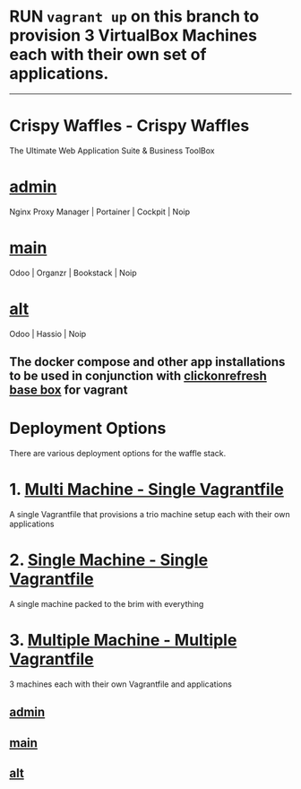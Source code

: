 # RUN ```vagrant up``` on this branch to provision 3 VirtualBox Machines each with their own set of applications. 
________________________________________

# Crispy Waffles - Crispy Waffles
The Ultimate Web Application Suite & Business ToolBox

# [admin](https://github.com/clickonrefresh/clickonultimate/tree/clickonadmin)
Nginx Proxy Manager | Portainer | Cockpit | Noip

# [main](https://github.com/clickonrefresh/clickonultimate/tree/clickonmain)
Odoo | Organzr | Bookstack | Noip

# [alt](https://github.com/clickonrefresh/clickonultimate/tree/clickonalt)
Odoo | Hassio | Noip

## The docker compose and other app installations to be used in conjunction with [clickonrefresh base box](https://app.vagrantup.com/clickonrefresh/boxes/clickonrefresh-ubuntu20.04) for vagrant

# Deployment Options
   There are various deployment options for the waffle stack.

# 1. [Multi Machine - Single Vagrantfile](https://github.com/Crispy-Waffles/Waffle-Stack/tree/crispy-waffles/multi-machine)
   A single Vagrantfile that provisions a trio machine setup each with their own applications

# 2. [Single Machine - Single Vagrantfile](https://github.com/Crispy-Waffles/Waffle-Stack/tree/crispy-waffles/single-machine)
   A single machine packed to the brim with everything

# 3. [Multiple Machine - Multiple Vagrantfile](https://github.com/Crispy-Waffles/Waffle-Stack)
   3 machines each with their own Vagrantfile and applications
   
##   [admin](https://github.com/Crispy-Waffles/Waffle-Stack/tree/crispy-waffles/adminapps)

##   [main](https://github.com/Crispy-Waffles/Waffle-Stack/tree/crispy-waffles/mainapps)

##   [alt](https://github.com/Crispy-Waffles/Waffle-Stack/tree/crispy-waffles/altapps)
 
